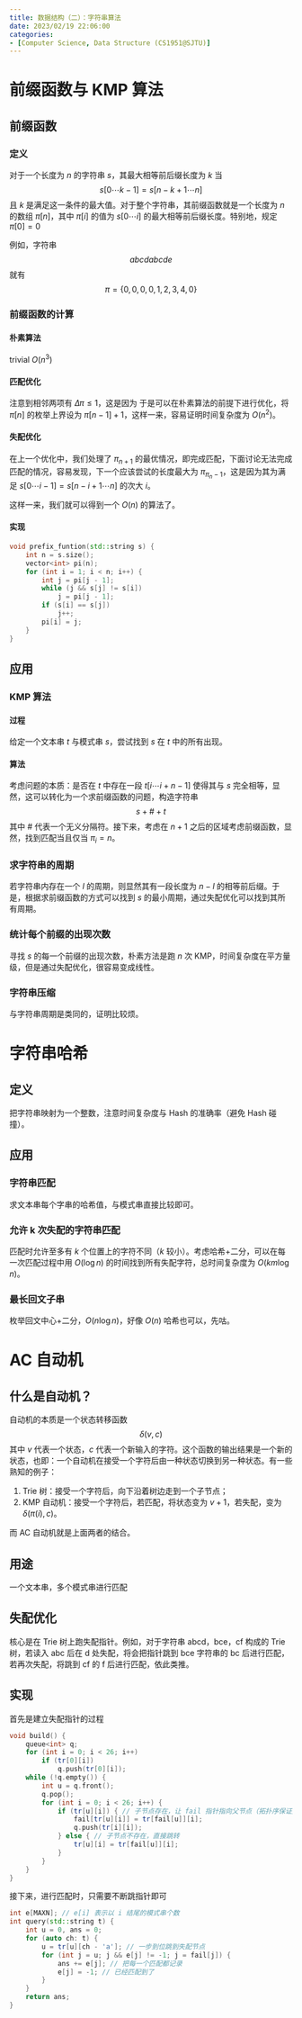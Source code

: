 ```yaml
---
title: 数据结构（二）：字符串算法
date: 2023/02/19 22:06:00
categories:
- [Computer Science, Data Structure (CS1951@SJTU)]
---
```


# 前缀函数与 KMP 算法
## 前缀函数
### 定义

对于一个长度为 $n$ 的字符串 $s$，其最大相等前后缀长度为 $k$ 当
$$s[0\cdots k-1]=s[n-k+1\cdots n]$$
且 $k$ 是满足这一条件的最大值。对于整个字符串，其前缀函数就是一个长度为 $n$ 的数组 $\pi[n]$，其中 $\pi[i]$ 的值为 $s[0\cdots i]$ 的最大相等前后缀长度。特别地，规定 $\pi[0]=0$

例如，字符串
$$abcdabcde$$
就有
$$\pi=\{0,0,0,0,1,2,3,4,0\}$$

### 前缀函数的计算

#### 朴素算法
trivial $O(n^3)$

#### 匹配优化
注意到相邻两项有 $\Delta\pi\le 1$，这是因为
于是可以在朴素算法的前提下进行优化，将 $\pi[n]$ 的枚举上界设为 $\pi[n-1]+1$，这样一来，容易证明时间复杂度为 $O(n^2)$。

#### 失配优化
在上一个优化中，我们处理了 $\pi_{n+1}$ 的最优情况，即完成匹配，下面讨论无法完成匹配的情况，容易发现，下一个应该尝试的长度最大为 $\pi_{\pi_n - 1}$，这是因为其为满足 $s[0\cdots i-1]=s[n-i+1\cdots n]$ 的次大 $i$。

这样一来，我们就可以得到一个 $O(n)$ 的算法了。

#### 实现
```cpp
void prefix_funtion(std::string s) {
    int n = s.size();
    vector<int> pi(n);
    for (int i = 1; i < n; i++) {
        int j = pi[j - 1];
        while (j && s[j] != s[i])
            j = pi[j - 1];
        if (s[i] == s[j])
            j++;
        pi[i] = j;
    }
}
```

## 应用
### KMP 算法
#### 过程
给定一个文本串 $t$ 与模式串 $s$，尝试找到 $s$ 在 $t$ 中的所有出现。
#### 算法
考虑问题的本质：是否在 $t$ 中存在一段 $t[i\cdots i+n-1]$ 使得其与 $s$ 完全相等，显然，这可以转化为一个求前缀函数的问题，构造字符串 
$$s+\#+t$$
其中 $\#$ 代表一个无义分隔符。接下来，考虑在 $n+1$ 之后的区域考虑前缀函数，显然，找到匹配当且仅当 $\pi_i=n$。
### 求字符串的周期
若字符串内存在一个 $l$ 的周期，则显然其有一段长度为 $n-l$ 的相等前后缀。于是，根据求前缀函数的方式可以找到 $s$ 的最小周期，通过失配优化可以找到其所有周期。
### 统计每个前缀的出现次数
寻找 $s$ 的每一个前缀的出现次数，朴素方法是跑 $n$ 次 KMP，时间复杂度在平方量级，但是通过失配优化，很容易变成线性。
### 字符串压缩
与字符串周期是类同的，证明比较烦。

# 字符串哈希
## 定义
把字符串映射为一个整数，注意时间复杂度与 Hash 的准确率（避免 Hash 碰撞）。
## 应用
### 字符串匹配
求文本串每个字串的哈希值，与模式串直接比较即可。
### 允许 k 次失配的字符串匹配
匹配时允许至多有 $k$ 个位置上的字符不同（$k$ 较小）。考虑哈希+二分，可以在每一次匹配过程中用 $O(\log n)$ 的时间找到所有失配字符，总时间复杂度为 $O(km\log n)$。
### 最长回文子串
枚举回文中心+二分，$O(n\log n)$，好像 $O(n)$ 哈希也可以，先咕。

# AC 自动机
## 什么是自动机？
自动机的本质是一个状态转移函数 
$$\delta(v, c)$$
其中 $v$ 代表一个状态，$c$ 代表一个新输入的字符。这个函数的输出结果是一个新的状态，也即：一个自动机在接受一个字符后由一种状态切换到另一种状态。有一些熟知的例子：
1. Trie 树：接受一个字符后，向下沿着树边走到一个子节点；
2. KMP 自动机：接受一个字符后，若匹配，将状态变为 $v+1$，若失配，变为 $\delta(\pi(i),c)$。

而 AC 自动机就是上面两者的结合。

## 用途
一个文本串，多个模式串进行匹配

## 失配优化
核心是在 Trie 树上跑失配指针。例如，对于字符串 abcd，bce，cf 构成的 Trie 树，若读入 abc 后在 d 处失配，将会把指针跳到 bce 字符串的 bc 后进行匹配，若再次失配，将跳到 cf 的 f 后进行匹配，依此类推。

## 实现
首先是建立失配指针的过程
```cpp
void build() {
    queue<int> q;
    for (int i = 0; i < 26; i++)
        if (tr[0][i])
            q.push(tr[0][i]);
    while (!q.empty()) {
        int u = q.front();
        q.pop();
        for (int i = 0; i < 26; i++) {
            if (tr[u][i]) { // 子节点存在，让 fail 指针指向父节点（拓扑序保证父节点 fail 指针的最优性）
                fail[tr[u][i]] = tr[fail[u]][i];
                q.push(tr[i][i]);
            } else { // 子节点不存在，直接跳转
                tr[u][i] = tr[fail[u]][i];
            }
        }
    }
}
```
接下来，进行匹配时，只需要不断跳指针即可
```cpp
int e[MAXN]; // e[i] 表示以 i 结尾的模式串个数
int query(std::string t) {
    int u = 0, ans = 0;
    for (auto ch: t) {
        u = tr[u][ch - 'a']; // 一步到位跳到失配节点
        for (int j = u; j && e[j] != -1; j = fail[j]) {
            ans += e[j]; // 把每一个匹配都记录
            e[j] = -1; // 已经匹配到了
        }
    }
    return ans;
}
```
